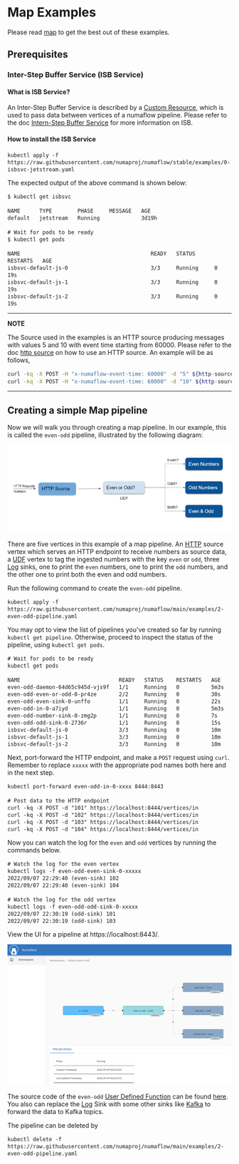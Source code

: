 # Map Examples

Please read [map](./map.md) to get the best out of these examples.

## Prerequisites

### Inter-Step Buffer Service (ISB Service)

#### What is ISB Service?
An Inter-Step Buffer Service is described by a [Custom Resource](https://kubernetes.io/docs/concepts/extend-kubernetes/api-extension/custom-resources/), which is used to pass data between vertices of a numaflow pipeline.
Please refer to the doc [Intern-Step Buffer Service](../../../core-concepts/inter-step-buffer.md) for more information on ISB.


#### How to install the ISB Service

```shell
kubectl apply -f https://raw.githubusercontent.com/numaproj/numaflow/stable/examples/0-isbsvc-jetstream.yaml
```

The expected output of the above command is shown below:

```shell
$ kubectl get isbsvc 

NAME      TYPE        PHASE     MESSAGE   AGE
default   jetstream   Running             3d19h

# Wait for pods to be ready
$ kubectl get pods

NAME                                         READY   STATUS      RESTARTS   AGE
isbsvc-default-js-0                          3/3     Running     0          19s
isbsvc-default-js-1                          3/3     Running     0          19s
isbsvc-default-js-2                          3/3     Running     0          19s
```

---
**NOTE**

The Source used in the examples is an HTTP source producing messages with values 5 and 10 with event time
starting from 60000. Please refer to the doc [http source](../../sources/http.md) on how to use an HTTP
source.
An example will be as follows,

```sh
curl -kq -X POST -H "x-numaflow-event-time: 60000" -d "5" ${http-source-url}
curl -kq -X POST -H "x-numaflow-event-time: 60000" -d "10" ${http-source-url}
```
---

## Creating a simple Map pipeline

Now we will walk you through creating a map pipeline. In our example, this is called the `even-odd` pipeline, illustrated by the following diagram:

![Pipeline Diagram](../../../assets/even-odd-square.png)

There are five vertices in this example of a map pipeline. An [HTTP](./user-guide/sources/http.md) source vertex which serves an HTTP endpoint to receive numbers as source data, a [UDF](user-guide/user-defined-functions/map/map.md) vertex to tag the ingested numbers with the key `even` or `odd`, three [Log](./user-guide/sinks/log.md) sinks, one to print the `even` numbers, one to print the `odd` numbers, and the other one to print both the even and odd numbers.

Run the following command to create the `even-odd` pipeline.

```shell
kubectl apply -f https://raw.githubusercontent.com/numaproj/numaflow/main/examples/2-even-odd-pipeline.yaml
```

You may opt to view the list of pipelines you've created so far by running `kubectl get pipeline`. Otherwise, proceed to inspect the status of the pipeline, using `kubectl get pods`.

```shell
# Wait for pods to be ready
kubectl get pods

NAME                               READY   STATUS    RESTARTS   AGE
even-odd-daemon-64d65c945d-vjs9f   1/1     Running   0          5m3s
even-odd-even-or-odd-0-pr4ze       2/2     Running   0          30s
even-odd-even-sink-0-unffo         1/1     Running   0          22s
even-odd-in-0-a7iyd                1/1     Running   0          5m3s
even-odd-number-sink-0-zmg2p       1/1     Running   0          7s
even-odd-odd-sink-0-2736r          1/1     Running   0          15s
isbsvc-default-js-0                3/3     Running   0          10m
isbsvc-default-js-1                3/3     Running   0          10m
isbsvc-default-js-2                3/3     Running   0          10m
```

Next, port-forward the HTTP endpoint, and make a `POST` request using `curl`. Remember to replace `xxxxx` with the appropriate pod names both here and in the next step.

```shell
kubectl port-forward even-odd-in-0-xxxx 8444:8443

# Post data to the HTTP endpoint
curl -kq -X POST -d "101" https://localhost:8444/vertices/in
curl -kq -X POST -d "102" https://localhost:8444/vertices/in
curl -kq -X POST -d "103" https://localhost:8444/vertices/in
curl -kq -X POST -d "104" https://localhost:8444/vertices/in
```

Now you can watch the log for the `even` and `odd` vertices by running the commands below.

```shell
# Watch the log for the even vertex
kubectl logs -f even-odd-even-sink-0-xxxxx
2022/09/07 22:29:40 (even-sink) 102
2022/09/07 22:29:40 (even-sink) 104

# Watch the log for the odd vertex
kubectl logs -f even-odd-odd-sink-0-xxxxx
2022/09/07 22:30:19 (odd-sink) 101
2022/09/07 22:30:19 (odd-sink) 103
```

View the UI for a pipeline at https://localhost:8443/.

![Numaflow UI](../../../assets/numaflow-ui-advanced-pipeline.png)

The source code of the `even-odd` [User Defined Function](user-guide/user-defined-functions/user-defined-functions.md) can be found [here](https://github.com/numaproj/numaflow-go/tree/main/pkg/mapper/examples/even_odd). You also can replace the [Log](./user-guide/sinks/log.md) Sink with some other sinks like [Kafka](./user-guide/sinks/kafka.md) to forward the data to Kafka topics.

The pipeline can be deleted by

```shell
kubectl delete -f https://raw.githubusercontent.com/numaproj/numaflow/main/examples/2-even-odd-pipeline.yaml
```
